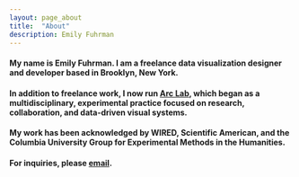 ```yaml
---
layout: page_about
title:  "About"
description: Emily Fuhrman
---
```

#### My name is Emily Fuhrman. I am a freelance data visualization designer and developer based in Brooklyn, New York. 

#### In addition to freelance work, I now run [Arc Lab](http://arclab.co), which began as a multidisciplinary, experimental practice focused on research, collaboration, and data-driven visual systems.

#### My work has been acknowledged by WIRED, Scientific American, and the Columbia University Group for Experimental Methods in the Humanities.

#### For inquiries, please [email](mailto:emily.c.fuhrman@gmail.com). 